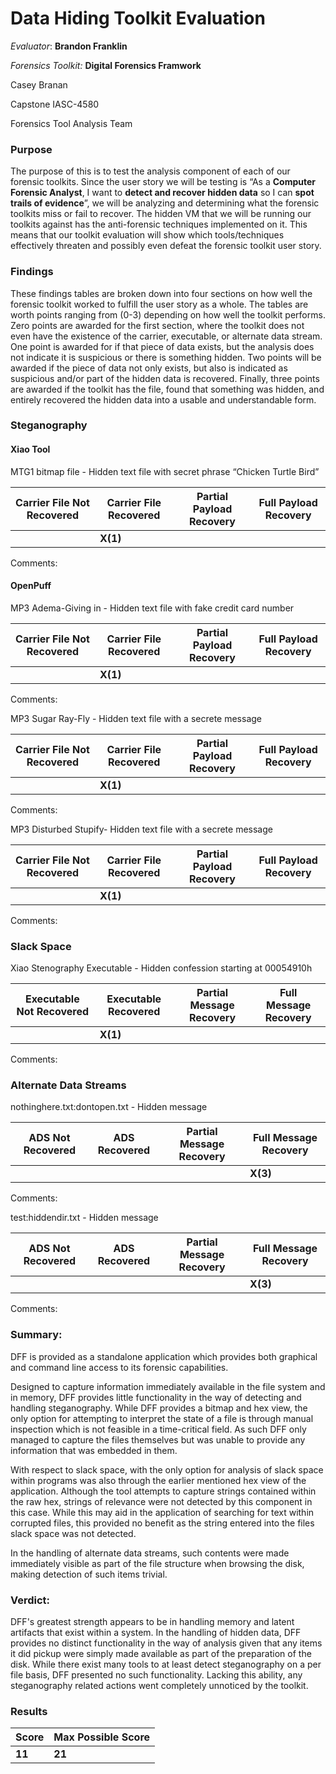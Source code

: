 # Data Hiding Toolkit Evaluation

*Evaluator*: **Brandon Franklin**

*Forensics Toolkit:* **Digital Forensics Framwork**

Casey Branan

Capstone IASC-4580

Forensics Tool Analysis Team

### Purpose

The purpose of this is to test the analysis component of each of our forensic toolkits. Since the user story we will be testing is “As a **Computer Forensic Analyst**, I want to **detect and recover hidden data** so I can **spot trails of evidence**”, we will be analyzing and determining what the forensic toolkits miss or fail to recover. The hidden VM that we will be running our toolkits against has the anti-forensic techniques implemented on it. This means that our toolkit evaluation will show which tools/techniques effectively threaten and possibly even defeat the forensic toolkit user story.

### Findings

These findings tables are broken down into four sections on how well the forensic toolkit worked to fulfill the user story as a whole. The tables are worth points ranging from (0-3) depending on how well the toolkit performs. Zero points are awarded for the first section, where the toolkit does not even have the existence of the carrier, executable, or alternate data stream. One point is awarded for if that piece of data exists, but the analysis does not indicate it is suspicious or there is something hidden. Two points will be awarded if the piece of data not only exists, but also is indicated as suspicious and/or part of the hidden data is recovered. Finally, three points are awarded if the toolkit has the file, found that something was hidden, and entirely recovered the hidden data into a usable and understandable form.

### Steganography
#### Xiao Tool 
MTG1 bitmap file - Hidden text file with secret phrase “Chicken Turtle Bird”

| Carrier File Not Recovered |Carrier File Recovered | Partial Payload Recovery | Full Payload Recovery |
|---|---|---|---|
|   | **X(1)**  |   |   |

Comments:

#### OpenPuff
MP3 Adema-Giving in - 	Hidden text file with fake credit card number

| Carrier File Not Recovered | Carrier File Recovered | Partial Payload Recovery | Full Payload Recovery |
|---|---|---|---|
|   | **X(1)**  |   |   |

Comments:

MP3 Sugar Ray-Fly -	Hidden text file with a secrete message

| Carrier File Not Recovered | Carrier File Recovered | Partial Payload Recovery | Full Payload Recovery |
|---|---|---|---|
|   | **X(1)**  |   |   |

Comments:

MP3 Disturbed Stupify-	Hidden text file with a secrete message

| Carrier File Not Recovered | Carrier File Recovered | Partial Payload Recovery | Full Payload Recovery |
|---|---|---|---|
|   | **X(1)**  |   |   |

Comments:

### Slack Space

Xiao Stenography Executable	- Hidden confession starting at 00054910h

| Executable Not Recovered | Executable Recovered | Partial Message Recovery | Full Message Recovery |
|---|---|---|---|
|   | **X(1)**  |   |   |

Comments:

### Alternate Data Streams

nothinghere.txt:dontopen.txt	- Hidden message

| ADS Not Recovered | ADS Recovered | Partial Message Recovery | Full Message Recovery |
|---|---|---|---|
|   |   |   | **X(3)**  |

Comments:

test:hiddendir.txt - 	Hidden message

| ADS Not Recovered | ADS Recovered | Partial Message Recovery | Full Message Recovery |
|---|---|---|---|
|   |   |   | **X(3)**  |

Comments:

### Summary:

DFF is provided as a standalone application which provides both graphical and command line access to its forensic capabilities. 

Designed to capture information immediately available in the file system and in memory, DFF provides little functionality in the way of detecting and handling steganography. While DFF provides a bitmap and hex view, the only option for attempting to interpret the state of a file is through manual inspection which is not feasible in a time-critical field. As such DFF only managed to capture the files themselves but was unable to provide any information that was embedded in them.

With respect to slack space, with the only option for analysis of slack space within programs was also through the earlier mentioned hex view of the application. Although the tool attempts to capture strings contained within the raw hex, strings of relevance were not detected by this component in this case. While this may aid in the application of searching for text within corrupted files, this provided no benefit as the string entered into the files slack space was not detected.

In the handling of alternate data streams, such contents were made immediately visible as part of the file structure when browsing the disk, making detection of such items trivial.

### Verdict:
DFF's greatest strength appears to be in handling memory and latent artifacts that exist within a system. In the handling of hidden data, DFF provides no distinct functionality in the way of analysis given that any items it did pickup were simply made available as part of the preparation of the disk. While there exist many tools to at least detect steganography on a per file basis, DFF presented no such functionality. Lacking this ability, any steganography related actions went completely unnoticed by the toolkit.

### Results

| Score | Max Possible Score |
|---|---|
| **11** | **21** |
